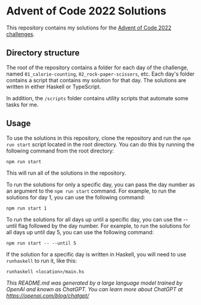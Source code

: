 # Advent of Code 2022 Solutions

This repository contains my solutions for the [Advent of Code 2022 challenges](https://adventofcode.com/2022).

## Directory structure

The root of the repository contains a folder for each day of the challenge, named `01_calorie-counting`, `02_rock-paper-scissors`, etc. Each day's folder contains a script that contains my solution for that day. The solutions are written in either Haskell or TypeScript.

In addition, the `/scripts` folder contains utility scripts that automate some tasks for me.

## Usage

To use the solutions in this repository, clone the repository and run the `npm run start` script located in the root directory. You can do this by running the following command from the root directory:

```
npm run start
```

This will run all of the solutions in the repository.

To run the solutions for only a specific day, you can pass the day number as an argument to the `npm run start` command. For example, to run the solutions for day 1, you can use the following command:

```
npm run start 1
```

To run the solutions for all days up until a specific day, you can use the --until flag followed by the day number. For example, to run the solutions for all days up until day 5, you can use the following command:

```
npm run start -- --until 5
```

If the solution for a specific day is written in Haskell, you will need to use `runhaskell` to run it, like this:

```
runhaskell <location>/main.hs
```

*This README.md was generated by a large language model trained by OpenAI and known as ChatGPT. You can learn more about ChatGPT at https://openai.com/blog/chatgpt/*
